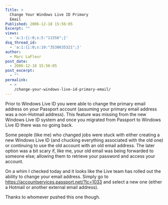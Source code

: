 ```yaml
---
Title: >
  Change Your Windows Live ID Primary
  Email
Published: 2006-12-18 15:56:05
Excerpt: ""
views:
  - 'a:1:{i:0;s:5:"11556";}'
dsq_thread_id:
  - 'a:1:{i:0;s:10:"3538635321";}'
author:
  - Marc LaFleur
post_date:
  - 2006-12-18 15:56:05
post_excerpt:
  - ""
permalink:
  - >
    /change-your-windows-live-id-primary-email/
---
```

<p>Prior to Windows Live ID you were able to change the primary email address on your Passport account (assuming your primary email address was a non-Hotmail address). This feature was missing from the new Windows Live ID system and once you migrated from Passport to Windows Live ID there was no going back. </p> <p>Some people (like me) who changed jobs were stuck with either creating a new Windows Live ID (and&nbsp;chucking everything associated with the old one) or continuing to use the old account with an old email address. The later option was a bit scary if, like me, your old email was being forwarded to someone else; allowing them to retrieve your password and access your account. </p> <p>On a whim I checked today and it looks like the Live team has&nbsp;rolled out the ability to change your email address. Simply go to <a title="https://accountservices.passport.net/?lc=1033" href="https://accountservices.passport.net/?lc=1033">https://accountservices.passport.net/?lc=1033</a>&nbsp;and select a new one (either a Hotmail or another external email address). </p> <p>Thanks to whomever pushed this one though. </p>